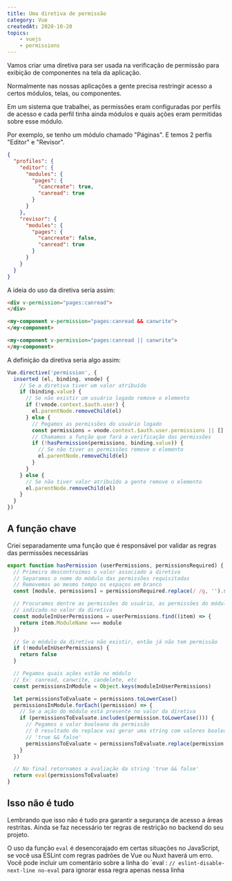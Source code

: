 ```yaml
---
title: Uma diretiva de permissão
category: Vue
createdAt: 2020-10-20
topics: 
    - vuejs
    - permissions
---
```


Vamos criar uma diretiva para ser usada na verificação de permissão para exibição de componentes na tela da aplicação.

Normalmente nas nossas aplicações a gente precisa restringir acesso a certos módulos, telas, ou componentes.

Em um sistema que trabalhei, as permissões eram configuradas por perfils de acesso e cada perfil tinha ainda módulos e quais ações eram permitidas sobre esse módulo. 

<!--more-->

Por exemplo, se tenho um módulo chamado "Páginas". E temos 2 perfis  "Editor" e "Revisor".

```json
{
  "profiles": {
    "editor": {
      "modules": {
        "pages": {
          "cancreate": true,
          "canread": true
        }     
      }
    },
    "revisor": {
      "modules": {
        "pages": {
          "cancreate": false,
          "canread": true
        }     
      }
    }
  }
}
```

A ideia do uso da diretiva seria assim:

```html
<div v-permission="pages:canread">
</div>

<my-component v-permission="pages:canread && canwrite">
</my-component>

<my-component v-permission="pages:canread || canwrite">
</my-component>
```

A definição da diretiva seria algo assim:

```javascript
Vue.directive('permission', {
  inserted (el, binding, vnode) {
    // Se a diretiva tiver um valor atribuído
    if (binding.value) {
      // Se não existir um usuário logado remove o elemento
      if (!vnode.context.$auth.user) {
        el.parentNode.removeChild(el)
      } else {
        // Pegamos as permissões do usuário logado
        const permissions = vnode.context.$auth.user.permissions || []
        // Chamamos a função que fará a verificação das permissões
        if (!hasPermission(permissions, binding.value)) {
          // Se não tiver as permissões remove o elemento
          el.parentNode.removeChild(el)
        }
      }
    } else {
      // Se não tiver valor atribuído a gente remove o elemento
      el.parentNode.removeChild(el)
    }
  }
})
```

## A função chave

Criei separadamente uma função que é responsável por validar as regras das permissões necessárias

```javascript
export function hasPermission (userPermissions, permissionsRequired) {
  // Primeiro descontruímos o valor associado a diretiva
  // Separamos o nome do módulo das permissões requisitadas
  // Removemos ao mesmo tempo os espaços em branco
  const [module, permissions] = permissionsRequired.replace(/ /g, '').split(':')

  // Procuramos dentre as permissões do usuário, as permissões do módulo
  // indicado no valor da diretiva
  const moduleInUserPermissions = userPermissions.find((item) => {
    return item.ModuleName === module
  })

  // Se o módulo da diretiva não existir, então já não tem permissão
  if (!moduleInUserPermissions) {
    return false
  }

  // Pegamos quais ações estão no módulo
  // Ex: canread, canwrite, candelete, etc
  const permissionsInModule = Object.keys(moduleInUserPermissions)

  let permissionsToEvaluate = permissions.toLowerCase()
  permissionsInModule.forEach((permission) => {
    // Se a ação do módulo está presente no valor da diretiva
    if (permissionsToEvaluate.includes(permission.toLowerCase())) {
      // Pegamos o valor booleano da permissão
      // O resultado do replace vai gerar uma string com valores booleanos
      // 'true && false'
      permissionsToEvaluate = permissionsToEvaluate.replace(permission.toLowerCase(), moduleInUserPermissions[permission])
    }
  })

  // No final retornamos a avaliação da string 'true && false'
  return eval(permissionsToEvaluate)
}
```

## Isso não é tudo

Lembrando que isso não é tudo pra garantir a segurança de acesso a áreas restritas. Ainda se faz necessário ter regras de restrição no backend do seu projeto.

O uso da função `eval` é desencorajado em certas situações no JavaScript, se você usa ESLint com regras padrões de Vue ou Nuxt haverá um erro. Você pode incluir um comentário sobre a linha do `eval : ```// eslint-disable-next-line no-eval``` para ignorar essa regra apenas nessa linha